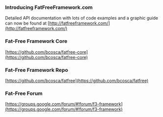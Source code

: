 ### Introducing FatFreeFramework.com
Detailed API documentation with lots of code examples and a graphic guide can now be found at [http://fatfreeframework.com/](http://fatfreeframework.com/)

### Fat-Free Framework Core
[https://github.com/bcosca/fatfree-core](https://github.com/bcosca/fatfree-core)

### Fat-Free Framework Repo
[https://github.com/bcosca/fatfree](https://github.com/bcosca/fatfree)

### Fat-Free Forum
[https://groups.google.com/forum/#!forum/f3-framework](https://groups.google.com/forum/#!forum/f3-framework)
